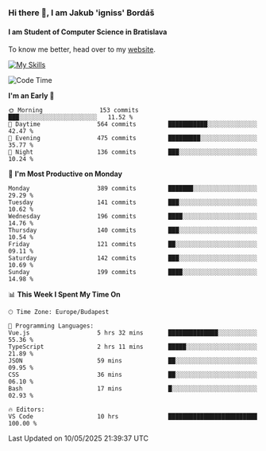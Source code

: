 ### Hi there 👋, I am Jakub 'igniss' Bordáš

#### I am Student of Computer Science in Bratislava
To know me better, head over to my [website](https://bordas.sk).

[![My Skills](https://skillicons.dev/icons?i=js,typescript,html,css,figma,svelte,vue,next,postgresql,nest,express,nodejs)](https://bordas.sk)


<!--START_SECTION:waka-->
![Code Time](http://img.shields.io/badge/Code%20Time-1%2C885%20hrs%2027%20mins-blue)

**I'm an Early 🐤** 

```text
🌞 Morning                153 commits         ███░░░░░░░░░░░░░░░░░░░░░░   11.52 % 
🌆 Daytime                564 commits         ███████████░░░░░░░░░░░░░░   42.47 % 
🌃 Evening                475 commits         █████████░░░░░░░░░░░░░░░░   35.77 % 
🌙 Night                  136 commits         ███░░░░░░░░░░░░░░░░░░░░░░   10.24 % 
```
📅 **I'm Most Productive on Monday** 

```text
Monday                   389 commits         ███████░░░░░░░░░░░░░░░░░░   29.29 % 
Tuesday                  141 commits         ███░░░░░░░░░░░░░░░░░░░░░░   10.62 % 
Wednesday                196 commits         ████░░░░░░░░░░░░░░░░░░░░░   14.76 % 
Thursday                 140 commits         ███░░░░░░░░░░░░░░░░░░░░░░   10.54 % 
Friday                   121 commits         ██░░░░░░░░░░░░░░░░░░░░░░░   09.11 % 
Saturday                 142 commits         ███░░░░░░░░░░░░░░░░░░░░░░   10.69 % 
Sunday                   199 commits         ████░░░░░░░░░░░░░░░░░░░░░   14.98 % 
```


📊 **This Week I Spent My Time On** 

```text
🕑︎ Time Zone: Europe/Budapest

💬 Programming Languages: 
Vue.js                   5 hrs 32 mins       ██████████████░░░░░░░░░░░   55.36 % 
TypeScript               2 hrs 11 mins       █████░░░░░░░░░░░░░░░░░░░░   21.89 % 
JSON                     59 mins             ██░░░░░░░░░░░░░░░░░░░░░░░   09.95 % 
CSS                      36 mins             ██░░░░░░░░░░░░░░░░░░░░░░░   06.10 % 
Bash                     17 mins             █░░░░░░░░░░░░░░░░░░░░░░░░   02.93 % 

🔥 Editors: 
VS Code                  10 hrs              █████████████████████████   100.00 % 
```


 Last Updated on 10/05/2025 21:39:37 UTC
<!--END_SECTION:waka-->
